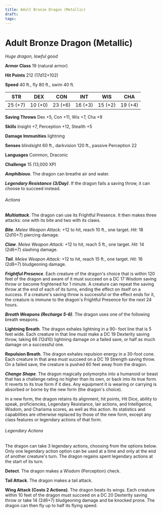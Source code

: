 ```yaml
---
title: Adult Bronze Dragon (Metallic)
draft: 
tags:
---
```


# Adult Bronze Dragon (Metallic)

*Huge dragon, lawful good*

**Armor Class** 19 (natural armor)

**Hit Points** 212 (17d12+102)

**Speed** 40 ft., fly 80 ft., swim 40 ft.

| STR     | DEX     | CON     | INT     | WIS     | CHA     |
|---------|---------|---------|---------|---------|---------|
| 25 (+7) | 10 (+0) | 23 (+6) | 16 (+3) | 15 (+2) | 19 (+4) |

**Saving Throws** Dex +5, Con +11, Wis +7, Cha +9

**Skills** Insight +7, Perception +12, Stealth +5

**Damage Immunities** lightning

**Senses** blindsight 60 ft., darkvision 120 ft., passive Perception 22

**Languages** Common, Draconic

**Challenge** 15 (13,000 XP)

***Amphibious***. The dragon can breathe air and water.

***Legendary Resistance (3/Day)***. If the dragon fails a saving throw, it can choose to succeed instead.

###### Actions

***Multiattack***. The dragon can use its Frightful Presence. It then makes three attacks: one with its bite and two with its claws.

***Bite***. *Melee Weapon Attack:* +12 to hit, reach 10 ft., one target. *Hit:* 18 (2d10+7) piercing damage.

***Claw***. *Melee Weapon Attack:* +12 to hit, reach 5 ft., one target. *Hit:* 14 (2d6+7) slashing damage.

***Tail***. *Melee Weapon Attack:* +12 to hit, reach 15 ft., one target. *Hit:* 16 (2d8+7) bludgeoning damage.

***Frightful Presence***. Each creature of the dragon's choice that is within 120 feet of the dragon and aware of it must succeed on a DC 17 Wisdom saving throw or become frightened for 1 minute. A creature can repeat the saving throw at the end of each of its turns, ending the effect on itself on a success. If a creature's saving throw is successful or the effect ends for it, the creature is immune to the dragon's Frightful Presence for the next 24 hours.

***Breath Weapons (Recharge 5-6)***. The dragon uses one of the following breath weapons.

**Lightning Breath**. The dragon exhales lightning in a 90- foot line that is 5 feet wide. Each creature in that line must make a DC 19 Dexterity saving throw, taking 66 (12d10) lightning damage on a failed save, or half as much damage on a successful one.

**Repulsion Breath**. The dragon exhales repulsion energy in a 30-foot cone. Each creature in that area must succeed on a DC 19 Strength saving throw. On a failed save, the creature is pushed 60 feet away from the dragon.

***Change Shape***. The dragon magically polymorphs into a humanoid or beast that has a challenge rating no higher than its own, or back into its true form. It reverts to its true form if it dies. Any equipment it is wearing or carrying is absorbed or borne by the new form (the dragon's choice).

In a new form, the dragon retains its alignment, hit points, Hit Dice, ability to speak, proficiencies, Legendary Resistance, lair actions, and Intelligence, Wisdom, and Charisma scores, as well as this action. Its statistics and capabilities are otherwise replaced by those of the new form, except any class features or legendary actions of that form.

###### Legendary Actions

The dragon can take 3 legendary actions, choosing from the options below. Only one legendary action option can be used at a time and only at the end of another creature's turn. The dragon regains spent legendary actions at the start of its turn.

**Detect**. The dragon makes a Wisdom (Perception) check.

**Tail Attack**. The dragon makes a tail attack.

**Wing Attack (Costs 2 Actions)**. The dragon beats its wings. Each creature within 10 feet of the dragon must succeed on a DC 20 Dexterity saving throw or take 14 (2d6+7) bludgeoning damage and be knocked prone. The dragon can then fly up to half its flying speed.